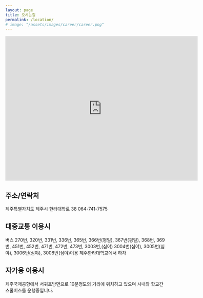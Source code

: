 ```yaml
---
layout: page
title: 오시는길
permalink: /location/
# image: "/assets/images/career/career.png"
---
```


<p><iframe src="https://www.google.com/maps/embed?pb=!1m18!1m12!1m3!1d3327.9349685780767!2d126.47228967633716!3d33.477043847882335!2m3!1f0!2f0!3f0!3m2!1i1024!2i768!4f13.1!3m3!1m2!1s0x350cfa4dc01eaa0b%3A0x31304200144c0d3!2sCheju%20Halla%20University!5e0!3m2!1sen!2skr!4v1695117913820!5m2!1sen!2skr" width="600" height="450" style="border:0;" allowfullscreen="" loading="lazy" referrerpolicy="no-referrer-when-downgrade"></iframe></p>

## 주소/연락처

제주특별자치도 제주시 한라대학로 38 064-741-7575

## 대중교통 이용시

버스 270번, 320번, 331번, 336번, 365번, 366번(평일), 367번(평일), 368번, 369번, 451번, 452번, 471번, 472번, 473번, 3003번,(심야) 3004번(심야), 3005번(심야), 3006번(심야), 3008번(심야)이용 제주한라대학교에서 하차

## 자가용 이용시

제주국제공항에서 서귀포방면으로 10분정도의 거리에 위치하고 있으며 시내와 학교간 스쿨버스를 운행중입니다.
